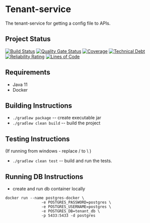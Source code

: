 # Tenant-service
The tenant-service for getting a config file to APIs.

## Project Status
[![Build Status](https://travis-ci.com/speech4j/tenant-service.svg?branch=master)](https://travis-ci.com/speech4j/tenant-service)
[![Quality Gate Status](https://sonarcloud.io/api/project_badges/measure?project=speech4j_tenant-service&metric=alert_status)](https://sonarcloud.io/dashboard?id=speech4j_tenant-service)
[![Coverage](https://sonarcloud.io/api/project_badges/measure?project=speech4j_tenant-service&metric=coverage)](https://sonarcloud.io/dashboard?id=speech4j_tenant-service)
[![Technical Debt](https://sonarcloud.io/api/project_badges/measure?project=speech4j_tenant-service&metric=sqale_index)](https://sonarcloud.io/dashboard?id=speech4j_tenant-service)
[![Reliability Rating](https://sonarcloud.io/api/project_badges/measure?project=speech4j_tenant-service&metric=reliability_rating)](https://sonarcloud.io/dashboard?id=speech4j_tenant-service)
[![Lines of Code](https://sonarcloud.io/api/project_badges/measure?project=speech4j_tenant-service&metric=ncloc)](https://sonarcloud.io/dashboard?id=speech4j_tenant-service)


## Requirements

* Java 11
* Docker

## Building Instructions
 * `./gradlew package` -- create executable jar
 * `./gradlew clean build` -- build the project

## Testing Instructions
(If running from windows - replace / to \ )
 * `./gradlew clean test` -- build and run the tests.
 
## Running DB Instructions
* create and run db container locally
```
docker run --name postgres-docker \
                -e POSTGRES_PASSWORD=postgres \
                -e POSTGRES_USERNAME=postgres \
                -e POSTGRES_DB=tenant_db \
                -p 5433:5433 -d postgres
```
